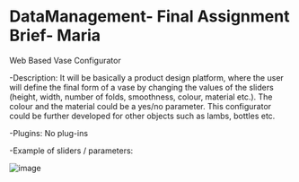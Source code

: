 # DataManagement- Final Assignment Brief- Maria

Web Based Vase Configurator

-Description: It will be basically a product design platform, where the user will define the final form of a vase by changing the values of the sliders (height, width, number of folds, smoothness, colour, material etc.). The colour and the material could be a yes/no parameter. This configurator could be further developed for other objects such as lambs, bottles etc.

-Plugins: No plug-ins 

-Example of sliders / parameters: 

![image](https://user-images.githubusercontent.com/97610572/156318720-db013ae6-dd44-4fcd-9797-06ff1a68e827.png)


